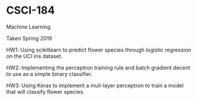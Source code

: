 # CSCI-184
Machine Learning  

Taken Spring 2019

HW1: Using scikitlearn to predict flower species through logistic regression on the UCI iris dataset. 

HW2: Implementing the perceptron training rule and batch gradient decent to use as a simple binary classifier.

HW3: Using Keras to implement a muli-layer perceptron to train a model that will classify flower species. 

